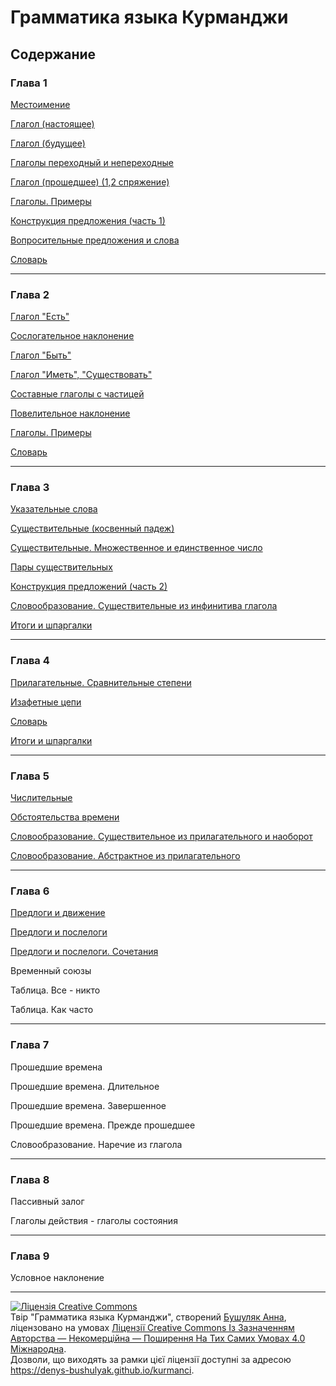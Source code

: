 # Грамматика языка Курманджи

## Содержание

### Глава 1

[Местоимение](/chapters/Местоимение.md)

[Глагол (настоящее)](/chapters/Глаголы-настоящее.md)

[Глагол (будущее)](/chapters/Глаголы-будущее.md)

[Глаголы переходный и непереходные](/chapters/Глаголы-переходный-и-непереходные.md)

[Глагол (прошедшее) (1,2 спряжение)](/chapters/Глаголы-прошедшее.md)

[Глаголы. Примеры](/chapters/Глаголы-примеры.md)

[Конструкция предложения (часть 1)](/chapters/Конструкция-предложения-часть-1.md)

[Вопросительные предложения и слова](/chapters/Вопросительные-предложения-и-слова.md)

[Словарь](/chapters/Глава-1-словарь.md)

---

### Глава 2

[Глагол "Есть"](/chapters/Глагол-есть.md)

[Сослогательное наклонение](/chapters/Сослогательное-наклонение.md)

[Глагол "Быть"](/chapters/Глагол-быть.md)

[Глагол "Иметь", "Существовать"](/chapters/Глагол-иметь-существовать.md)

[Составные глаголы с частицей](/chapters/Составные-глаголы-с-частицей.md)

[Повелительное наклонение](/chapters/Повелительное-наклонение.md)

[Глаголы. Примеры](/chapters/Глаголы-примеры-2.md)

[Словарь](/chapters/Глава-2-словарь.md)

---

### Глава 3

[Указательные слова](/chapters/Указательные-слова.md)

[Существительные (косвенный падеж)](/chapters/Существительные-косвенный-падеж.md)

[Существительные. Множественное и единственное число](/chapters/Существительные-Множественное-и-единственное-число.md)

[Пары существительных](/chapters/Пары-существительных/Пары-существительных.md)

[Конструкция предложений (часть 2)](/chapters/Конструкция-предложений-часть-2.md)

[Словообразование. Существительные из инфинитива глагола](/chapters/Словообразование-Существительные-из-инфинитива-глагола.md)

[Итоги и шпаргалки](/chapters/Глава-3-Итоги-и-шпаргалки.md)

---

### Глава 4

[Прилагательные. Сравнительные степени](/chapters/Прилагательные-cравнительные-степени.md)

[Изафетные цепи](/chapters/Изафетные-цепи.md)

[Словарь](/chapters/Словарь-к-главе-4.md)

[Итоги и шпаргалки](/chapters/Глава-4-Итоги-и-шпаргалки.md)

---

### Глава 5

[Числительные](/chapters/Числительные.md)

[Обстоятельства времени](/chapters/Обстоятельства-времени.md)

[Словообразование. Существительное из прилагательного и наоборот](/chapters/Словообразование-Существительное-из-прилагательного.md)

[Словообразование. Абстрактное из прилагательного](/chapters/Абстрактное-из-прилагательного.md)

---

### Глава 6

[Предлоги и движение](/chapters/Предлоги-и-движение.md)

[Предлоги и послелоги](/chapters/Предлоги-Послелоги.md)

[Предлоги и послелоги. Сочетания](/chapters/Предлоги-послелоги-сочетания.md)

Временный союзы

Таблица. Все - никто

Таблица. Как часто

---

### Глава 7

Прошедшие времена

Прошедшие времена. Длительное

Прошедшие времена. Завершенное

Прошедшие времена. Прежде прошедшее

Словообразование. Наречие из глагола

---

### Глава 8

Пассивный залог

Глаголы действия - глаголы состояния

---

### Глава 9

Условное наклонение

---

<a rel="license" href="http://creativecommons.org/licenses/by-nc-sa/4.0/"><img alt="Ліцензія Creative Commons" style="border-width:0" src="https://i.creativecommons.org/l/by-nc-sa/4.0/88x31.png" /></a><br />Твір "<span xmlns:dct="http://purl.org/dc/terms/" href="http://purl.org/dc/dcmitype/Text" property="dct:title" rel="dct:type">Грамматика языка Курманджи</span>", створений <a xmlns:cc="http://creativecommons.org/ns#" href="https://denys-bushulyak.github.io/kurmanci" property="cc:attributionName" rel="cc:attributionURL">Бушуляк Анна</a>, ліцензовано на умовах <a rel="license" href="http://creativecommons.org/licenses/by-nc-sa/4.0/">Ліцензії Creative Commons Із Зазначенням Авторства — Некомерційна — Поширення На Тих Самих Умовах 4.0 Міжнародна</a>.<br />Дозволи, що виходять за рамки цієї ліцензії доступні за адресою <a xmlns:cc="http://creativecommons.org/ns#" href="https://denys-bushulyak.github.io/kurmanci" rel="cc:morePermissions">https://denys-bushulyak.github.io/kurmanci</a>.

